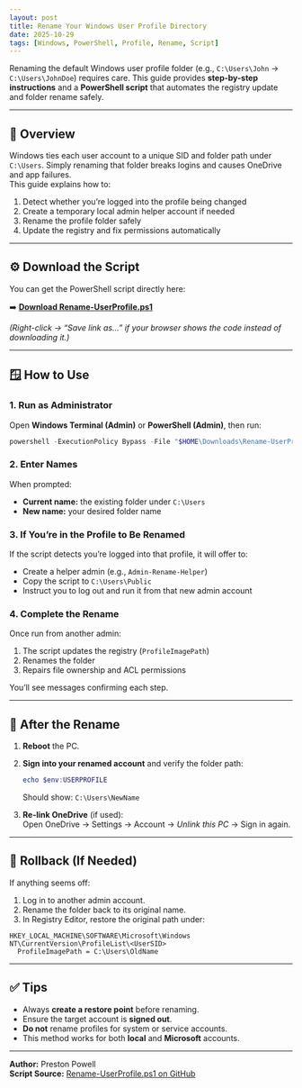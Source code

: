 ```yaml
---
layout: post
title: Rename Your Windows User Profile Directory
date: 2025-10-29
tags: [Windows, PowerShell, Profile, Rename, Script]
---
```


Renaming the default Windows user profile folder (e.g., `C:\Users\John` → `C:\Users\JohnDoe`) requires care. This guide provides **step-by-step instructions** and a **PowerShell script** that automates the registry update and folder rename safely.

---

## 🧭 Overview

Windows ties each user account to a unique SID and folder path under `C:\Users`. Simply renaming that folder breaks logins and causes OneDrive and app failures.  
This guide explains how to:

1. Detect whether you’re logged into the profile being changed  
2. Create a temporary local admin helper account if needed  
3. Rename the profile folder safely  
4. Update the registry and fix permissions automatically  

---

## ⚙️ Download the Script

You can get the PowerShell script directly here:

➡️ [**Download Rename-UserProfile.ps1**](https://github.com/pspowell/pspowell.github.io/blob/main/assets/images/Rename-UserProfile.ps1)

*(Right-click → “Save link as…” if your browser shows the code instead of downloading it.)*

---

## 🪟 How to Use

### 1. Run as Administrator

Open **Windows Terminal (Admin)** or **PowerShell (Admin)**, then run:

```powershell
powershell -ExecutionPolicy Bypass -File "$HOME\Downloads\Rename-UserProfile.ps1"
```

### 2. Enter Names

When prompted:

- **Current name:** the existing folder under `C:\Users`
- **New name:** your desired folder name

### 3. If You’re in the Profile to Be Renamed

If the script detects you’re logged into that profile, it will offer to:

- Create a helper admin (e.g., `Admin-Rename-Helper`)
- Copy the script to `C:\Users\Public`
- Instruct you to log out and run it from that new admin account

### 4. Complete the Rename

Once run from another admin:

1. The script updates the registry (`ProfileImagePath`)
2. Renames the folder
3. Repairs file ownership and ACL permissions

You’ll see messages confirming each step.

---

## 🔁 After the Rename

1. **Reboot** the PC.  
2. **Sign into your renamed account** and verify the folder path:
   ```powershell
   echo $env:USERPROFILE
   ```
   Should show: `C:\Users\NewName`

3. **Re-link OneDrive** (if used):  
   Open OneDrive → Settings → Account → *Unlink this PC* → Sign in again.

---

## 🧯 Rollback (If Needed)

If anything seems off:

1. Log in to another admin account.  
2. Rename the folder back to its original name.  
3. In Registry Editor, restore the original path under:

```
HKEY_LOCAL_MACHINE\SOFTWARE\Microsoft\Windows NT\CurrentVersion\ProfileList\<UserSID>
  ProfileImagePath = C:\Users\OldName
```

---

## ✅ Tips

- Always **create a restore point** before renaming.  
- Ensure the target account is **signed out**.  
- **Do not** rename profiles for system or service accounts.  
- This method works for both **local** and **Microsoft** accounts.

---

**Author:** Preston Powell  
**Script Source:** [Rename-UserProfile.ps1 on GitHub](https://github.com/pspowell/pspowell.github.io/blob/main/assets/images/Rename-UserProfile.ps1)
